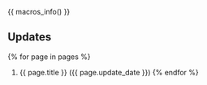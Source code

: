 {{ macros_info() }}


## Updates
{% for page in pages %}
1. {{ page.title }} ({{ page.update_date }})
{% endfor %}
